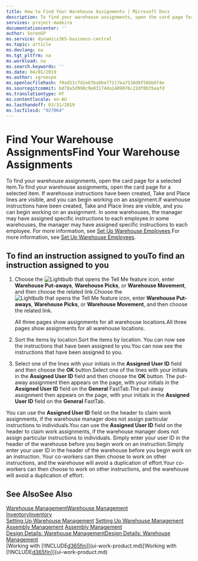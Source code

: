 ```yaml
---
title: How to Find Your Warehouse Assignments | Microsoft Docs
description: To find your warehouse assignments, open the card page for a selected item. If warehouse instructions have been created, Take and Place lines are visible, and you can begin working on an assignment. In some warehouses, the manager may have assigned specific instructions to each employee.
services: project-madeira
documentationcenter: ''
author: SorenGP
ms.service: dynamics365-business-central
ms.topic: article
ms.devlang: na
ms.tgt_pltfrm: na
ms.workload: na
ms.search.keywords: ''
ms.date: 04/01/2019
ms.author: sgroespe
ms.openlocfilehash: f0ad51c742e67ba9be77117ea7538d8f56bb6f4e
ms.sourcegitcommit: bd78a5d990c9e83174da1409076c22df8b35eafd
ms.translationtype: HT
ms.contentlocale: en-AU
ms.lasthandoff: 03/31/2019
ms.locfileid: "927064"
---
```

# <a name="find-your-warehouse-assignments"></a><span data-ttu-id="1092a-105">Find Your Warehouse Assignments</span><span class="sxs-lookup"><span data-stu-id="1092a-105">Find Your Warehouse Assignments</span></span>
<span data-ttu-id="1092a-106">To find your warehouse assignments, open the card page for a selected item.</span><span class="sxs-lookup"><span data-stu-id="1092a-106">To find your warehouse assignments, open the card page for a selected item.</span></span> <span data-ttu-id="1092a-107">If warehouse instructions have been created, Take and Place lines are visible, and you can begin working on an assignment.</span><span class="sxs-lookup"><span data-stu-id="1092a-107">If warehouse instructions have been created, Take and Place lines are visible, and you can begin working on an assignment.</span></span> <span data-ttu-id="1092a-108">In some warehouses, the manager may have assigned specific instructions to each employee.</span><span class="sxs-lookup"><span data-stu-id="1092a-108">In some warehouses, the manager may have assigned specific instructions to each employee.</span></span> <span data-ttu-id="1092a-109">For more information, see [Set Up Warehouse Employees](warehouse-how-to-set-up-warehouse-employees.md).</span><span class="sxs-lookup"><span data-stu-id="1092a-109">For more information, see [Set Up Warehouse Employees](warehouse-how-to-set-up-warehouse-employees.md).</span></span>

## <a name="to-find-an-instruction-assigned-to-you"></a><span data-ttu-id="1092a-110">To find an instruction assigned to you</span><span class="sxs-lookup"><span data-stu-id="1092a-110">To find an instruction assigned to you</span></span>  
1.  <span data-ttu-id="1092a-111">Choose the ![Lightbulb that opens the Tell Me feature](media/ui-search/search_small.png "Tell me what you want to do") icon, enter **Warehouse Put-aways**, **Warehouse Picks**, or **Warehouse Movement**, and then choose the related link.</span><span class="sxs-lookup"><span data-stu-id="1092a-111">Choose the ![Lightbulb that opens the Tell Me feature](media/ui-search/search_small.png "Tell me what you want to do") icon, enter **Warehouse Put-aways**, **Warehouse Picks**, or **Warehouse Movement**, and then choose the related link.</span></span>

    <span data-ttu-id="1092a-112">All three pages show assignments for all warehouse locations.</span><span class="sxs-lookup"><span data-stu-id="1092a-112">All three pages show assignments for all warehouse locations.</span></span>  

2. <span data-ttu-id="1092a-113">Sort the items by location.</span><span class="sxs-lookup"><span data-stu-id="1092a-113">Sort the items by location.</span></span> <span data-ttu-id="1092a-114">You can now see the instructions that have been assigned to you.</span><span class="sxs-lookup"><span data-stu-id="1092a-114">You can now see the instructions that have been assigned to you.</span></span>  
3. <span data-ttu-id="1092a-115">Select one of the lines with your initials in the **Assigned User ID** field and then choose the **OK** button.</span><span class="sxs-lookup"><span data-stu-id="1092a-115">Select one of the lines with your initials in the **Assigned User ID** field and then choose the **OK** button.</span></span> <span data-ttu-id="1092a-116">The put-away assignment then appears on the page, with your initials in the **Assigned User ID** field on the **General** FastTab.</span><span class="sxs-lookup"><span data-stu-id="1092a-116">The put-away assignment then appears on the page, with your initials in the **Assigned User ID** field on the **General** FastTab.</span></span>  

<span data-ttu-id="1092a-117">You can use the **Assigned User ID** field on the header to claim work assignments, if the warehouse manager does not assign particular instructions to individuals.</span><span class="sxs-lookup"><span data-stu-id="1092a-117">You can use the **Assigned User ID** field on the header to claim work assignments, if the warehouse manager does not assign particular instructions to individuals.</span></span> <span data-ttu-id="1092a-118">Simply enter your user ID in the header of the warehouse before you begin work on an instruction.</span><span class="sxs-lookup"><span data-stu-id="1092a-118">Simply enter your user ID in the header of the warehouse before you begin work on an instruction.</span></span> <span data-ttu-id="1092a-119">Your co-workers can then choose to work on other instructions, and the warehouse will avoid a duplication of effort.</span><span class="sxs-lookup"><span data-stu-id="1092a-119">Your co-workers can then choose to work on other instructions, and the warehouse will avoid a duplication of effort.</span></span>  

## <a name="see-also"></a><span data-ttu-id="1092a-120">See Also</span><span class="sxs-lookup"><span data-stu-id="1092a-120">See Also</span></span>  
[<span data-ttu-id="1092a-121">Warehouse Management</span><span class="sxs-lookup"><span data-stu-id="1092a-121">Warehouse Management</span></span>](warehouse-manage-warehouse.md)  
[<span data-ttu-id="1092a-122">Inventory</span><span class="sxs-lookup"><span data-stu-id="1092a-122">Inventory</span></span>](inventory-manage-inventory.md)  
<span data-ttu-id="1092a-123">[Setting Up Warehouse Management](warehouse-setup-warehouse.md)   </span><span class="sxs-lookup"><span data-stu-id="1092a-123">[Setting Up Warehouse Management](warehouse-setup-warehouse.md)   </span></span>  
<span data-ttu-id="1092a-124">[Assembly Management](assembly-assemble-items.md)  </span><span class="sxs-lookup"><span data-stu-id="1092a-124">[Assembly Management](assembly-assemble-items.md)  </span></span>  
[<span data-ttu-id="1092a-125">Design Details: Warehouse Management</span><span class="sxs-lookup"><span data-stu-id="1092a-125">Design Details: Warehouse Management</span></span>](design-details-warehouse-management.md)  
<span data-ttu-id="1092a-126">[Working with [!INCLUDE[d365fin](includes/d365fin_md.md)]](ui-work-product.md)</span><span class="sxs-lookup"><span data-stu-id="1092a-126">[Working with [!INCLUDE[d365fin](includes/d365fin_md.md)]](ui-work-product.md)</span></span> 
